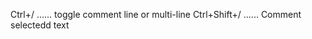 <!--
// DONE Job
! Alert
! Warning 
! red comment color what ever you stype
? Qu
? blue color
* some
* green color
* @param Mypara
todo
TODO: is 
 -->

Ctrl+/          ......  toggle comment line or multi-line
Ctrl+Shift+/    ......  Comment selectedd text  
